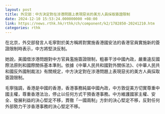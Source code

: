 ```yaml
---
layout: post
title: 外交部：中方決定對在涉港問題上表現惡劣的美方人員採取簽證限制
date: 2024-12-10 15:53:24.000000000 +08:00
link: https://news.rthk.hk/rthk/ch/component/k2/1782850-20241210.htm
categories: rthk
---
```


在北京，外交部發言人毛寧對於美方稱將對實施香港國安法的香港官員實施新的簽證限制時表示，中方將堅決反制。

她說，美國借涉港問題對中方官員濫施簽證限制，粗暴干涉中國內政，嚴重違反國際法原則和國際關係基本準則。依據《中華人民共和國對外關係法》、《中華人民共和國反外國制裁法》有關規定，中方決定對在涉港問題上表現惡劣的美方人員採取簽證限制。

毛寧強調，香港是中國的香港，香港事務純屬中國內政，中方敦促美方切實尊重中國主權，尊重香港法治，停止以任何方式干預香港事務。中方維護國家主權、安全、發展利益的決心堅定不移，貫徹「一國兩制」方針的決心堅定不移，反對任何外部勢力干涉香港事務的決心堅定不移。
